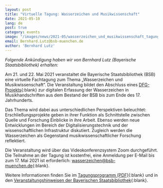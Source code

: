 ```yaml
---
layout: post
title: "Virtuelle Tagung: Wasserzeichen und Musikwissenschaft"
date: 2021-05-10
lang: de
post: true
category: events
image: "/images/news/2021-05/wasserzeichen_und_musikwissenschaft_tagung_website.jpg"
email: Bernhard.Lutz@bsb-muenchen.de
author: 'Bernhard Lutz'
---
```


_Folgende Ankündigung haben wir von Bernhard Lutz (Bayerische Staatsbibliothek) erhalten:_

Am 21. und 22. Mai 2021 veranstaltet die Bayerische Staatsbibliothek (BSB) eine virtuelle Fachtagung zum Thema „Wasserzeichen und Musikwissenschaft“. Die Veranstaltung bildet den Abschluss eines [DFG-Projekts](https://www.bsb-muenchen.de/ueber-uns/projekte/erschliessung-und-digitalisierung-der-wasserzeichen-in-den-musikhandschriften-der-bayerischen-staatsbibliothek-bis-zum-ende-des-17-jahrhunderts/){:blank} zur digitalen Erfassung der Wasserzeichen in Musikhandschriften aus dem Bestand der BSB bis zum Ende des 17. Jahrhunderts. 

Das Thema wird dabei aus unterschiedlichen Perspektiven beleuchtet: Erschließungsprojekte geben in ihrer Funktion als Schnittstelle zwischen Quelle und Forschung Einblicke in ihre Arbeit. Ebenso werden neue Entwicklungen im Bereich der Digitalisierungstechnik und der wissenschaftlichen Infrastruktur diskutiert. Zugleich werden die Wasserzeichen als Gegenstand musikwissenschaftlicher Forschung reflektiert. 

Die Veranstaltung wird über das Videokonferenzsystem Zoom durchgeführt. Die Teilnahme an der Tagung ist kostenfrei, eine Anmeldung per E-Mail bis zum 17. Mai 2021 ist erforderlich: [wasserzeichen@bsb-muenchen.de](mailto:wasserzeichen@bsb-muenchen.de){:blank}. 

Weitere Informationen finden Sie im [Tagungsprogramm (PDF)](https://www.bsb-muenchen.de/fileadmin/pdf/veranstaltungen/wasserzeichen_musikwissenschaft_tagungsprogramm_20210415.pdf){:blank} und in den [Veranstaltungshinweisen der Bayerischen Staatsbibliothek](https://www.bsb-muenchen.de/veranstaltungen-und-ausstellungen/article/wasserzeichen-und-musikwissenschaft1-4067){:blank}.
 

 
